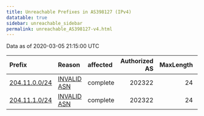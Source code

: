 ```yaml
---
title: Unreachable Prefixes in AS398127 (IPv4)
datatable: true
sidebar: unreachable_sidebar
permalink: unreachable_AS398127-v4.html
---
```


Data as of 2020-03-05 21:15:00 UTC


<div class="datatable-begin"></div>

| Prefix                                               | Reason                                                                                                | affected   |   Authorized AS |   MaxLength | Anchor                                         |   unreachable /24s |
|:-----------------------------------------------------|:------------------------------------------------------------------------------------------------------|:-----------|----------------:|------------:|:-----------------------------------------------|-------------------:|
| [204.11.0.0/24](https://stat.ripe.net/204.11.0.0/24) | [INVALID ASN](https://rpki-validator.ripe.net/announcement-preview?asn=AS398127&prefix=204.11.0.0/24) | complete   |          202322 |          24 | [RIPE](unreachable_RIPE_NCC_RPKI_Root-v4.html) |                  1 |
| [204.11.1.0/24](https://stat.ripe.net/204.11.1.0/24) | [INVALID ASN](https://rpki-validator.ripe.net/announcement-preview?asn=AS398127&prefix=204.11.1.0/24) | complete   |          202322 |          24 | [RIPE](unreachable_RIPE_NCC_RPKI_Root-v4.html) |                  1 |

<div class="datatable-end"></div>